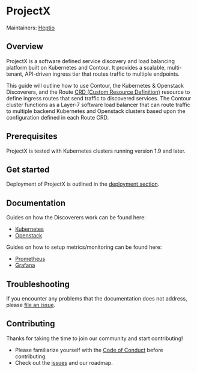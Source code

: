 # ProjectX

Maintainers: [Heptio](https://github.com/heptio)

## Overview

ProjectX is a software defined service discovery and load balancing platform built on Kubernetes and Contour. It provides a scalable, multi-tenant, API-driven ingress tier that routes traffic to multiple endpoints.

This guide will outline how to use Contour, the Kubernetes & Openstack Discoverers, and the Route [CRD (Custom Resource Definition)](https://kubernetes.io/docs/concepts/api-extension/custom-resources/) resource to define ingress routes that send traffic to discovered services. The Contour cluster functions as a Layer-7 software load balancer that can route traffic to multiple backend Kubernetes and Openstack clusters based upon the configuration defined in each Route CRD.

## Prerequisites

ProjectX is tested with Kubernetes clusters running version 1.9 and later.

## Get started

Deployment of ProjectX is outlined in the [deployment section](deployment/README.md). 

## Documentation

Guides on how the Discoverers work can be found here: 

- [Kubernetes](docs/discoverer/kubernetes/README.md)
- [Openstack](docs/discoverer/openstack/README.md)

Guides on how to setup metrics/monitoring can be found here:
- [Prometheus](deployment/prometheus/README.md)
- [Grafana](deployment/grafana/README.md)

## Troubleshooting

If you encounter any problems that the documentation does not address, please [file an issue](https://github.com/heptio/gimbal/issues).

## Contributing

Thanks for taking the time to join our community and start contributing!

- Please familiarize yourself with the [Code of Conduct](CODE_OF_CONDUCT.md) before contributing.
- Check out the [issues](https://github.com/heptio/gimbal/issues) and our roadmap.
